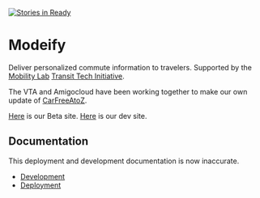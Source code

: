 [![Stories in Ready](https://badge.waffle.io/vta/modeify.png?label=ready&title=Ready)](https://waffle.io/vta/modeify)
# Modeify

<!--[![Build status][travis-image]][travis-url]-->
<!--[![Test coverage][coveralls-image]][coveralls-url]-->
<!--[![Code Climate][code-climate-image]][code-climate-url]-->
<!--[![Dependency Status][david-image]][david-url]-->

<!--[travis-image]: https://img.shields.io/travis/conveyal/modeify.svg?style=flat-square-->
<!--[travis-url]: https://travis-ci.org/conveyal/modeify-->
<!--[coveralls-image]: https://img.shields.io/coveralls/conveyal/modeify.svg?style=flat-square-->
<!--[coveralls-url]: https://coveralls.io/r/conveyal/modeify?branch=master-->
<!--[code-climate-image]: http://img.shields.io/codeclimate/github/conveyal/modeify.svg?style=flat-square-->
<!--[code-climate-url]: https://codeclimate.com/github/conveyal/modeify-->
<!--[david-image]: http://img.shields.io/david/conveyal/modeify.svg?style=flat-square-->
<!--[david-url]: https://david-dm.org/conveyal/modeify-->

Deliver personalized commute information to travelers. Supported by the [Mobility Lab](http://mobilitylab.org/) [Transit Tech Initiative](http://mobilitylab.org/tech/transit-tech-initiative/).

The VTA and Amigocloud have been working together to make our own update of [CarFreeAtoZ](http://www.carfreeatoz.com/).  

[Here](tripplanner.vta.org) is our Beta site.  [Here](tripplanner.vta.org) is our dev site.

## Documentation
This deployment and development documentation is now inaccurate.
* [Development](/docs/Development.md)
* [Deployment](/docs/Deployment.md)
